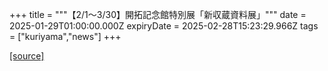 +++
title = """【2/1～3/30】開拓記念館特別展「新収蔵資料展」"""
date = 2025-01-29T01:00:00.000Z
expiryDate = 2025-02-28T15:23:29.966Z
tags = ["kuriyama","news"]
+++


[[source]](https://www.town.kuriyama.hokkaido.jp/soshiki/55/30111.html)
